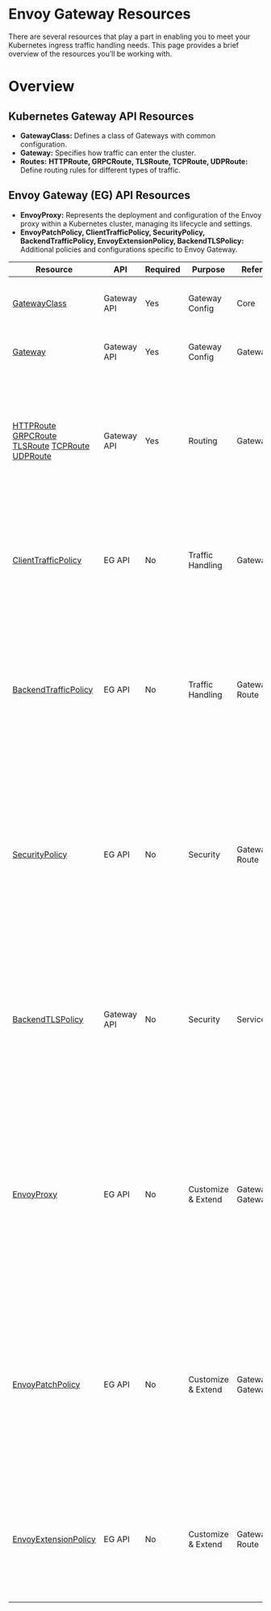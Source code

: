 # Envoy Gateway Resources

There are several resources that play a part in enabling you to meet your Kubernetes ingress traffic handling needs. This page provides a brief overview of the resources you’ll be working with.

# Overview

## Kubernetes Gateway API Resources
- **GatewayClass:** Defines a class of Gateways with common configuration.
- **Gateway:** Specifies how traffic can enter the cluster.
- **Routes:** **HTTPRoute, GRPCRoute, TLSRoute, TCPRoute, UDPRoute:** Define routing rules for different types of traffic.
## Envoy Gateway (EG) API Resources
- **EnvoyProxy:** Represents the deployment and configuration of the Envoy proxy within a Kubernetes cluster, managing its lifecycle and settings.
- **EnvoyPatchPolicy, ClientTrafficPolicy, SecurityPolicy, BackendTrafficPolicy, EnvoyExtensionPolicy, BackendTLSPolicy:** Additional policies and configurations specific to Envoy Gateway.

| Resource                                       | API         | Required | Purpose            | References           | Description                                                                                                                                                                                                 |
| ---------------------------------------------- | ----------- | -------- | ------------------ | -------------------- | ----------------------------------------------------------------------------------------------------------------------------------------------------------------------------------------------------------- |
| [GatewayClass][]                                   | Gateway API | Yes      | Gateway Config     | Core                 | Defines a class of Gateways with common configuration.                                                                                                                                                      |
| [Gateway][]                                        | Gateway API | Yes      | Gateway Config     | GatewayClass         | Specifies how traffic can enter the cluster.                                                                                                                                                                |
| [HTTPRoute][] [GRPCRoute][] [TLSRoute][] [TCPRoute][] [UDPRoute][] | Gateway API | Yes      | Routing            | Gateway              | Define routing rules for different types of traffic. **Note:**_For simplicity these resources are referenced collectively as Route in the References column_                                                |
| [ClientTrafficPolicy][]                            | EG API      | No       | Traffic Handling   | Gateway              | Specifies policies for handling client traffic, including rate limiting, retries, and other client-specific configurations.                                                                                 |
| [BackendTrafficPolicy][]                           | EG API      | No       | Traffic Handling   | Gateway Route        | Specifies policies for traffic directed towards backend services, including load balancing, health checks, and failover strategies. **Note:**_Most specific configuration wins_                             |
| [SecurityPolicy][]                                 | EG API      | No       | Security           | Gateway Route        | Defines security-related policies such as authentication, authorization, and encryption settings for traffic handled by Envoy Gateway. **Note:**_Most specific configuration wins_                          |
| [BackendTLSPolicy][]                               | Gateway API | No       | Security           | Service              | Defines TLS settings for backend connections, including certificate management, TLS version settings, and other security configurations. This policy is applied to Kubernetes Services.                     |
| [EnvoyProxy][]                                     | EG API      | No       | Customize & Extend | GatewayClass Gateway | The EnvoyProxy resource represents the deployment and configuration of the Envoy proxy itself within a Kubernetes cluster, managing its lifecycle and settings. **Note:**_Most specific configuration wins_ |
| [EnvoyPatchPolicy][]                               | EG API      | No       | Customize & Extend | GatewayClass Gateway | This policy defines custom patches to be applied to Envoy Gateway resources, allowing users to tailor the configuration to their specific needs. **Note:**_Most specific configuration wins_                |
| [EnvoyExtensionPolicy][]                           | EG API      | No       | Customize & Extend | Gateway Route        | Allows for the configuration of Envoy proxy extensions, enabling custom behavior and functionality. **Note:**_Most specific configuration wins_                                                             |



[BackendTrafficPolicy]: ../api/extension_types#backendtrafficpolicy
[ClientTrafficPolicy]: ../api/extension_types#clienttrafficpolicy
[SecurityPolicy]: ../api/extension_types#securitypolicy
[EnvoyProxy]: ../api/extension_types#envoyproxy
[SecurityPolicy]: ../api/extension_types#securitypolicy
[EnvoyPatchPolicy]: ../api/extension_types#envoypatchpolicy
[EnvoyExtensionPolicy]: ../api/extension_types#envoyextensionpolicy
[Gateway]: https://gateway-api.sigs.k8s.io/api-types/gateway/
[GatewayClass]: https://gateway-api.sigs.k8s.io/api-types/gatewayclass/
[HTTPRoute]: https://gateway-api.sigs.k8s.io/api-types/httproute/
[GRPCRoute]: https://gateway-api.sigs.k8s.io/api-types/grpcroute/
[TLSRoute]: https://gateway-api.sigs.k8s.io/reference/spec/#gateway.networking.k8s.io/v1alpha2.TLSRoute
[UDPRoute]: https://gateway-api.sigs.k8s.io/reference/spec/#gateway.networking.k8s.io/v1alpha2.UDPRoute
[TCPRoute]: https://gateway-api.sigs.k8s.io/reference/spec/#gateway.networking.k8s.io/v1alpha2.TCPRoute
[BackendTLSPolicy]:https://gateway-api.sigs.k8s.io/api-types/backendtlspolicy/

